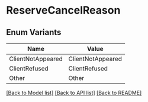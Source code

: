 # ReserveCancelReason

## Enum Variants

| Name | Value |
|---- | -----|
| ClientNotAppeared | ClientNotAppeared |
| ClientRefused | ClientRefused |
| Other | Other |


[[Back to Model list]](../README.md#documentation-for-models) [[Back to API list]](../README.md#documentation-for-api-endpoints) [[Back to README]](../README.md)


